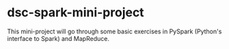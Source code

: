 # dsc-spark-mini-project

This mini-project will go through some basic exercises in PySpark (Python's interface to Spark) and MapReduce. 
